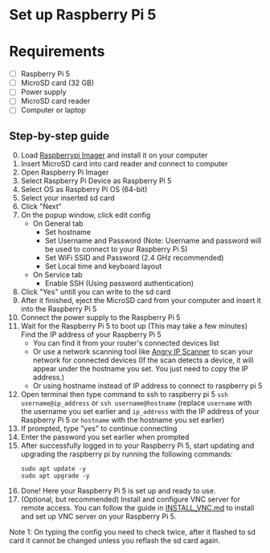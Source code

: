 # Set up Raspberry Pi 5

# Requirements

- [ ] Raspberry Pi 5
- [ ] MicroSD card (32 GB)
- [ ] Power supply
- [ ] MicroSD card reader
- [ ] Computer or laptop

## Step-by-step guide

0. Load [Raspberrypi Imager](https://www.raspberrypi.com/software/) and install it on your computer
1. Insert MicroSD card into card reader and connect to computer
2. Open Raspberry Pi Imager
3. Select Raspberry Pi Device as Raspberry Pi 5
4. Select OS as Raspberry Pi OS (64-bit)
5. Select your inserted sd card
6. Click "Next"
7. On the popup window, click edit config
   - On General tab
     - Set hostname
     - Set Username and Password (Note: Username and password will be used to connect to your Raspberry Pi 5)
     - Set WiFi SSID and Password (2.4 GHz recommended)
     - Set Local time and keyboard layout
   - On Service tab
     - Enable SSH (Using password authentication)
8. Click "Yes" untill you can write to the sd card
9. After it finished, eject the MicroSD card from your computer and insert it into the Raspberry Pi 5
10. Connect the power supply to the Raspberry Pi 5
11. Wait for the Raspberry Pi 5 to boot up (This may take a few minutes)
Find the IP address of your Raspberry Pi 5
    - You can find it from your router's connected devices list
    - Or use a network scanning tool like [Angry IP Scanner](https://angryip.org/) to scan your network for connected devices (If the scan detects a device, it will appear under the hostname you set. You just need to copy the IP address.)
    - Or using hostname instead of IP address to connect to raspberry pi 5
13. Open terminal then type command to ssh to raspberry pi 5 `ssh username@ip_address` or `ssh username@hostname` (replace `username` with the username you set earlier and `ip_address` with the IP address of your Raspberry Pi 5 or `hostname` with the hostname you set earlier)
14. If prompted, type "yes" to continue connecting
15. Enter the password you set earlier when prompted
16. After successfully logged in to your Raspberry Pi 5, start updating and upgrading the raspberry pi by running the following commands:
    ```
    sudo apt update -y
    sudo apt upgrade -y
    ```
17. Done! Here your Raspberry Pi 5 is set up and ready to use.
18. (Optional, but recommended) Install and configure VNC server for remote access. You can follow the guide in [INSTALL_VNC.md](./INSTALL_VNC.md) to install and set up VNC server on your Raspberry Pi 5.

Note 1: On typing the config you need to check twice, after it flashed to sd card it cannot be changed unless you reflash the sd card again.
